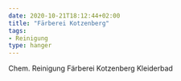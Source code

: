 ```yaml
---
date: 2020-10-21T18:12:44+02:00
title: "Färberei Kotzenberg"
tags:
- Reinigung
type: hanger
---
```

Chem. Reinigung Färberei Kotzenberg Kleiderbad

